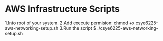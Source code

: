 # AWS Infrastructure Scripts

1.Into root of your system.
2.Add execute permision: chmod +x csye6225-aws-networking-setup.sh
3.Run the script $ ./csye6225-aws-networking-setup.sh